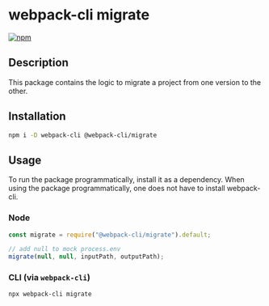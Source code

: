 # webpack-cli migrate

[![npm](https://img.shields.io/npm/dm/@webpack-cli/migrate.svg)](https://www.npmjs.com/package/@webpack-cli/migrate)

## Description

This package contains the logic to migrate a project from one version to the other.

## Installation

```bash
npm i -D webpack-cli @webpack-cli/migrate
```

## Usage

To run the package programmatically, install it as a dependency. When using the package programmatically, one does not have to install webpack-cli.

### Node

```js
const migrate = require("@webpack-cli/migrate").default;

// add null to mock process.env
migrate(null, null, inputPath, outputPath);
```

### CLI (via `webpack-cli`)

```bash
npx webpack-cli migrate
```
